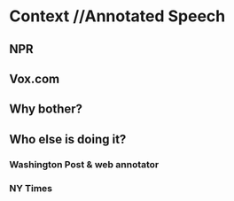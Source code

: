 # Context //Annotated Speech


<!-- links and Screenshots from NPR and Vox Articles 
 -->
 
## NPR

## Vox.com 
 

## Why bother?
 
 <!-- Eg at Vox annotated transcription got 457% more views than raw one 
 -->
 
 
 ## Who else is doing it?
 
 ### Washington Post & web annotator
 
 ### NY Times